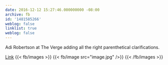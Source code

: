 ```yaml
---
date: 2016-12-12 15:27:46.000000000 -08:00
archive: fb
id: '1481585266'
weblog: false
linklist: true
weblog: false
---
```


Adi Robertson at The Verge adding all the right parenthetical clarifications.

[Link](http://www.theverge.com/2016/12/12/13924114/disney-ceo-bob-iger-star-wars-rogue-one-politics-boycott)
{{< fb/images >}}
{{< fb/image src="image.jpg" />}}
{{< /fb/images >}}
